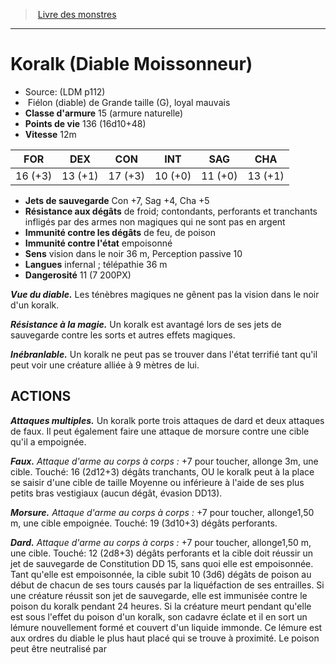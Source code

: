 ﻿> [Livre des monstres](tome_of_beasts.md)

---

# Koralk (Diable Moissonneur)

- Source: (LDM p112)
-  Fiélon (diable) de Grande taille (G), loyal mauvais
- **Classe d'armure** 15 (armure naturelle)
- **Points de vie** 136 (16d10+48)
- **Vitesse** 12m

|FOR|DEX|CON|INT|SAG|CHA|
|---|---|---|---|---|---|
|16 (+3)|13 (+1)|17 (+3)|10 (+0)|11 (+0)|13 (+1)|

- **Jets de sauvegarde** Con +7, Sag +4, Cha +5
- **Résistance aux dégâts** de froid; contondants, perforants et tranchants infligés par des armes non magiques qui ne sont pas en argent
- **Immunité contre les dégâts** de feu, de poison
- **Immunité contre l'état** empoisonné
- **Sens** vision dans le noir 36 m, Perception passive 10
- **Langues** infernal ; télépathie 36 m
- **Dangerosité** 11 (7 200PX)

**_Vue du diable._** Les ténèbres magiques ne gênent pas la vision dans le noir d'un koralk.

**_Résistance à la magie._** Un koralk est avantagé lors de ses jets de sauvegarde contre les sorts et autres effets magiques.

**_Inébranlable._** Un koralk ne peut pas se trouver dans l'état terrifié tant qu'il peut voir une créature alliée à 9 mètres de lui.

## ACTIONS

**_Attaques multiples._** Un koralk porte trois attaques de dard et deux attaques de faux. Il peut également faire une attaque de morsure contre une cible qu'il a empoignée.

**_Faux._** _Attaque d'arme au corps à corps :_ +7 pour toucher, allonge 3m, une cible. Touché: 16 (2d12+3) dégâts tranchants, OU le koralk peut à la place se saisir d'une cible de taille Moyenne ou inférieure à l'aide de ses plus petits bras vestigiaux (aucun dégât, évasion DD13).

**_Morsure._** _Attaque d'arme au corps à corps :_ +7 pour toucher, allonge1,50 m, une cible empoignée. Touché:
19 (3d10+3) dégâts perforants.

**_Dard._** _Attaque d'arme au corps à corps :_ +7 pour toucher, allonge1,50 m, une cible. Touché: 12 (2d8+3) dégâts perforants et la cible doit réussir un jet de sauvegarde de Constitution DD 15, sans quoi elle est empoisonnée. Tant qu'elle est empoisonnée, la cible subit 10 (3d6) dégâts de poison au début de chacun de ses tours causés par la liquéfaction de ses entrailles. Si une créature réussit son jet de sauvegarde, elle est immunisée contre le poison du koralk pendant 24 heures. Si la créature meurt pendant qu'elle est sous l'effet du poison d'un koralk, son cadavre éclate et il en sort un lémure nouvellement formé et couvert d'un liquide immonde. Ce lémure est aux ordres du diable le plus haut placé qui se trouve à proximité. Le poison peut être neutralisé par

